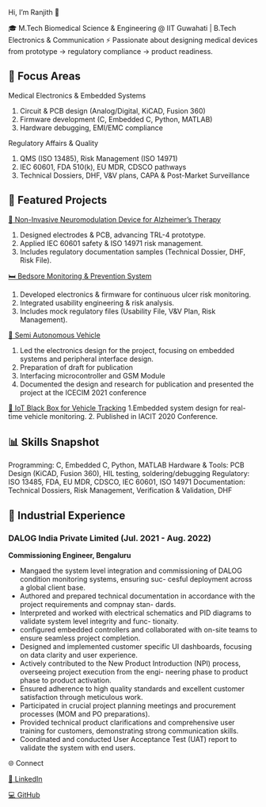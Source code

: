 Hi, I’m Ranjith 👋

🎓 M.Tech Biomedical Science & Engineering @ IIT Guwahati | B.Tech Electronics & Communication
⚡ Passionate about designing medical devices from prototype → regulatory compliance → product readiness.

## 🔬 Focus Areas

Medical Electronics & Embedded Systems
  1. Circuit & PCB design (Analog/Digital, KiCAD, Fusion 360)
  2. Firmware development (C, Embedded C, Python, MATLAB)
  3. Hardware debugging, EMI/EMC compliance

Regulatory Affairs & Quality
  1. QMS (ISO 13485), Risk Management (ISO 14971)
  2. IEC 60601, FDA 510(k), EU MDR, CDSCO pathways
  3. Technical Dossiers, DHF, V&V plans, CAPA & Post-Market Surveillance


## 📂 Featured Projects

[🧠 Non-Invasive Neuromodulation Device for Alzheimer’s Therapy](https://github.com/ranji0599/Master-Thesis)
  1. Designed electrodes & PCB, advancing TRL-4 prototype.
  2. Applied IEC 60601 safety & ISO 14971 risk management.
  3. Includes regulatory documentation samples (Technical Dossier, DHF, Risk File).

[🛏 Bedsore Monitoring & Prevention System](https://github.com/ranji0599/Bed-Sores-Monitoring-Prevention)
  1. Developed electronics & firmware for continuous ulcer risk monitoring.
  2. Integrated usability engineering & risk analysis.
  3. Includes mock regulatory files (Usability File, V&V Plan, Risk Management).

[🚗 Semi Autonomous Vehicle](https://github.com/ranji0599/B.Tech-Minor-and-Major-Projects-Publication)
  1. Led the electronics design for the project, focusing on embedded systems and peripheral interface design.
  2. Preparation of draft for publication
  3. Interfacing microcontroller and GSM Module
  4. Documented the design and research for publication and presented the project at the ICECIM 2021 conference

[🚗 IoT Black Box for Vehicle Tracking](https://github.com/ranji0599/B.Tech-Minor-and-Major-Projects-Publication)
  1.Embedded system design for real-time vehicle monitoring.
  2. Published in IACIT 2020 Conference.

## 📊 Skills Snapshot

Programming: C, Embedded C, Python, MATLAB
Hardware & Tools: PCB Design (KiCAD, Fusion 360), HIL testing, soldering/debugging
Regulatory: ISO 13485, FDA, EU MDR, CDSCO, IEC 60601, ISO 14971
Documentation: Technical Dossiers, Risk Management, Verification & Validation, DHF

## 🏢 Industrial Experience  

### DALOG India Private Limited (Jul. 2021 - Aug. 2022)

**Commissioning Engineer, Bengaluru**
  - Mangaed the system level integration and commissioning of DALOG condition monitoring systems, ensuring suc-
cesful deployment across a global client base.
  - Authored and prepared technical documentation in accordance with the project requirements and compnay stan-
dards.
  - Interpreted and worked with electrical schematics and PID diagrams to validate system level integrity and func-
tionaity.
  - configured embedded controllers and collaborated with on-site teams to ensure seamless project completion.
  - Designed and implemented customer specific UI dashboards, focusing on data clarity and user experience.
  - Actively contributed to the New Product Introduction (NPI) process, overseeing project execution from the engi-
neering phase to product phase to product activation.
  -  Ensured adherence to high quality standards and excellent customer satisfaction through meticulous work.
  -  Participated in crucial project planning meetings and procurement processes (MOM and PO preparations).
  -  Provided technical product clarifications and comprehensive user training for customers, demonstrating strong
communication skills.
  - Coordinated and conducted User Acceptance Test (UAT) report to validate the system with end users.


🌐 Connect

[🔗 LinkedIn](https://www.linkedin.com/in/k-s-ranjith-kumar-936b1a200/)


[💻 GitHub](https://github.com/ranji0599)
